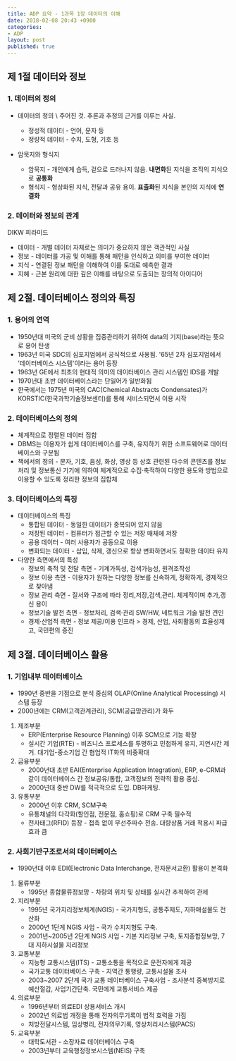 ```yaml
---
title: ADP 요약 - 1과목 1장 데이터의 이해
date: 2018-02-08 20:43 +0900
categories:
- ADP
layout: post
published: true
---
```


## 제 1절 데이터와 정보

### 1. 데이터의 정의

* 데이터의 정의 \\
    주어진 것. 추론과 추정의 근거를 이루는 사실.
    * 정성적 데이터 - 언어, 문자 등
    * 정량적 데이터 - 수치, 도형, 기호 등

* 암묵지와 형식지
    * 암묵지 - 개인에게 습득, 겉으로 드러나지 않음. **내면화**된 지식을 조직의 지식으로 **공통화**
    * 형식지 - 형상화된 지식, 전달과 공유 용이. **표출화**된 지식을 본인의 지식에 **연결화**

### 2. 데이터와 정보의 관계

DIKW 피라미드

* 데이터 - 개별 데이터 자체로는 의미가 중요하지 않은 객관적인 사실
* 정보 - 데이터를 가공 및 이해를 통해 패턴을 인식하고 의미를 부여한 데이터
* 지식 - 연결된 정보 패턴을 이해하여 이를 토대로 예측한 결과
* 지혜 - 근본 원리에 대한 깊은 이해를 바탕으로 도출되는 창의적 아이디어

## 제 2절. 데이터베이스 정의와 특징

### 1. 용어의 연역

* 1950년대 미국의 군비 상황을 집중관리하기 위하여 data의 기지(base)라는 뜻으로 용어 탄생
* 1963년 미국 SDC의 심포지엄에서 공식적으로 사용됨. '65년 2차 심포지엄에서 '데이터베이스 시스템'이라는 용어 등장
* 1963년 GE에서 최초의 현대적 의미의 데이터베이스 관리 시스템인 IDS를 개발
* 1970년대 초반 데이터베이스라는 단일어가 일반화됨
* 한국에서는 1975년 미국의 CAC(Chemical Abstracts Condensates)가 KORSTIC(한국과학기술정보센터)를 통해 서비스되면서 이용 시작

### 2. 데이터베이스의 정의

* 체계적으로 정렬된 데이터 집합
* DBMS는 이용자가 쉽게 데이터베이스를 구축, 유지하기 위한 소프트웨어로 데이터베이스와 구분됨
* 책에서의 정의 - 문자, 기호, 음성, 화상, 영상 등 상호 관련된 다수의 콘텐츠를 정보 처리 및 정보통신 기기에 의하여 체계적으로 수집·축적하여 다양한 용도와 방법으로 이용할 수 있도록 정리한 정보의 집합체

### 3. 데이터베이스의 특징

* 데이터베이스의 특징
    * 통합된 데이터 - 동일한 데이터가 중복되어 있지 않음
    * 저장된 데이터 - 컴퓨터가 접근할 수 있는 저장 매체에 저장
    * 공용 데이터 - 여러 사용자가 공동으로 이용
    * 변화되는 데이터 - 삽입, 삭제, 갱신으로 항상 변화하면서도 정확한 데이터 유지
* 다양한 측면에서의 특성
    * 정보의 축적 및 전달 측면 - 기계가독성, 검색가능성, 원격조작성
    * 정보 이용 측면 - 이용자가 원하는 다양한 정보를 신속하게, 정확하게, 경제적으로 찾아냄
    * 정보 관리 측면 - 질서와 구조에 따라 정리,저장,검색,관리. 체계적이며 추가,갱신 용이
    * 정보기술 발전 측면 - 정보처리, 검색·관리 SW/HW, 네트워크 기술 발전 견인
    * 경제·산업적 측면 - 정보 제공/이용 인프라 > 경제, 산업, 사회활동의 효율성제고, 국민편의 증진

## 제 3절. 데이터베이스 활용

### 1. 기업내부 데이터베이스

* 1990년 중반을 기점으로 분석 중심의 OLAP(Online Analytical Processing) 시스템 등장
* 2000년에는 CRM(고객관계관리), SCM(공급망관리)가 화두

1. 제조부분
    * ERP(Enterprise Resource Planning) 이후 SCM으로 기능 확장
    * 실시간 기업(RTE) - 비즈니스 프로세스를 투명하고 민첩하게 유지, 지연시간 제거. 대기업-중소기업 간 협업적 IT화의 비중확대
1. 금융부분
    * 2000년대 초반 EAI(Enterprise Application Integration), ERP, e-CRM과 같이 데이터베이스 간 정보공유/통합, 고객정보의 전략적 활용 중심.
    * 2000년대 중반 DW를 적극적으로 도입. DB마케팅.
1. 유통부분
    * 2000년 이후 CRM, SCM구축
    * 유통채널의 다각화(할인점, 전문점, 홈쇼핑)로 CRM 구축 필수적
    * 전자태그(RFID) 등장 - 접촉 없이 무선주파수 전송. 대량상품 거래 적용시 파급효과 큼

### 2. 사회기반구조로서의 데이터베이스

* 1990년대 이후 EDI(Electronic Data Interchange, 전자문서교환) 활용이 본격화

1. 물류부분
    * 1995년 종합물류정보망 - 차량의 위치 및 상태를 실시간 추척하여 관제
2. 지리부분
    * 1995년 국가지리정보체계(NGIS) - 국가지형도, 공통주제도, 지하매설물도 전산화
    * 2000년 1단계 NGIS 사업 - 국가 수치지형도 구축.
    * 2001년~2005년 2단계 NGIS 사업 - 기본 지리정보 구축, 토지종합정보망, 7대 지하시설물 지리정보
3. 교통부분
    * 지능형 교통시스템(ITS) - 교통소통을 목적으로 운전자에게 제공
    * 국가교통 데이터베이스 구축 - 지역간 통행량, 교통시설물 조사
    * 2003~2007 2단계 국가 교통 데이터베이스 구축사업 - 조사분석 중복방지로 예산절감, 사업기간단축. 국민에게 교통서비스 제공
4. 의료부분
    * 1996년부터 의료EDI 상용서비스 개시
    * 2002년 의료법 개정을 통해 전자의무기록이 법적 효력을 가짐
    * 처방전달시스템, 임상병리, 전자의무기록, 영상처리시스템(PACS)
5. 교육부분
    * 대학도서관 - 소장자료 데이터베이스 구축
    * 2003년부터 교육행정정보시스템(NEIS) 구축




